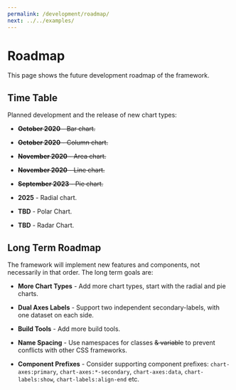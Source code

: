 ```yaml
---
permalink: /development/roadmap/
next: ../../examples/
---
```


# Roadmap

This page shows the future development roadmap of the framework.

## Time Table

Planned development and the release of new chart types:

* ~~**October 2020** - Bar chart.~~

* ~~**October 2020** - Column chart.~~

* ~~**November 2020** - Area chart.~~

* ~~**November 2020** - Line chart.~~

* ~~**September 2023** - Pie chart.~~

* **2025** - Radial chart.

* **TBD** - Polar Chart.

* **TBD** - Radar Chart.

## Long Term Roadmap

The framework will implement new features and components, not necessarily in that order. The long term goals are:

* **More Chart Types** - Add more chart types, start with the radial and pie charts.

* **Dual Axes Labels** - Support two independent secondary-labels, with one dataset on each side.

* **Build Tools** - Add more build tools.

* **Name Spacing** - Use namespaces for classes ~~& variable~~ to prevent conflicts with other CSS frameworks.

* **Component Prefixes** - Consider supporting component prefixes: `chart-axes:primary`, `chart-axes:*-secondary`, `chart-axes:data`, `chart-labels:show`, `chart-labels:align-end` etc.
